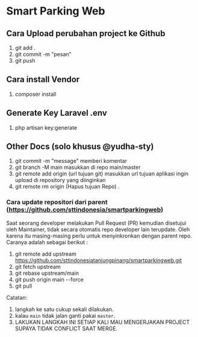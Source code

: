 # Smart Parking Web

## Cara Upload perubahan project ke Github

1. git add .
2. git commit -m "pesan"
3. git push

## Cara install Vendor

1. composer install

## Generate Key Laravel .env

1. php artisan key:generate

## Other Docs (solo khusus @yudha-sty)

1. git commit -m "message" memberi komentar
2. git branch -M main masukkan di repo main/master
3. git remote add origin (url tujuan git) masukkan url tujuan aplikasi ingin upload di repository yang diinginkan
4. git remote rm origin (Hapus tujuan Repo) .

### Cara update repositori dari parent (https://github.com/sttindonesia/smartparkingweb)

Saat seorang developer melakukan Pull Request (PR) kemudian disetujui oleh Maintainer, tidak secara otomatis repo developer lain terupdate. Oleh karena itu masing-masing perlu untuk menyinkronkan dengan parent repo. Caranya adalah sebagai berikut :

1. git remote add upstream https://github.com/sttindonesiatanjungpinang/smartparkingweb.git
2. git fetch upstream
3. git rebase upstream/main
4. git push origin main --force
5. git pull

Catatan:

1. langkah ke satu cukup sekali dilakukan.
2. kalau `main` tidak jalan ganti pakai `master`.
3. LAKUKAN LANGKAH INI SETIAP KALI MAU MENGERJAKAN PROJECT SUPAYA TIDAK CONFLICT SAAT MERGE.
